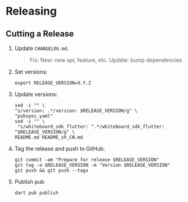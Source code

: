 Releasing
=========

Cutting a Release
-----------------

1. Update `CHANGELOG.md`.
   > Fix: 
   > New: new api, feature, etc.
   > Update: bump dependencies
2. Set versions:

    ```
    export RELEASE_VERSION=X.Y.Z
    ```
3. Update versions:
   ```
   sed -i "" \
   "s/version: .*/version: $RELEASE_VERSION/g" \
   "pubspec.yaml"
   sed -i "" \
    "s/whiteboard_sdk_flutter: ^.*/whiteboard_sdk_flutter: ^$RELEASE_VERSION/g" \
   README.md README_zh_CN.md
    ```
4. Tag the release and push to GitHub.
   ```
   git commit -am "Prepare for release $RELEASE_VERSION"
   git tag -a $RELEASE_VERSION -m "Version $RELEASE_VERSION"
   git push && git push --tags
   ```

5. Publish pub
   ```
   dart pub publish
   ```